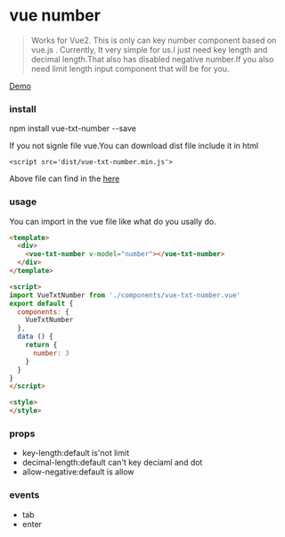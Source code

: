 
# vue number

>Works for Vue2. This is only can key number component based on vue.js . Currently, It very simple for us.I just need key length and decimal length.That also has disabled negative number.If you also need limit length input component that will be for you.

[Demo](https://kinanson.github.io/#/)

### install

npm install vue-txt-number --save

If you not signle file vue.You can download dist file include it in html
``` shell
<script src='dist/vue-txt-number.min.js'>
```
Above file can find in the [here](https://github.com/kinanson/vue-txt-number/tree/master/dist)
### usage
You can import in the vue file like what do you usally do.
``` html
<template>
  <div>
    <vue-txt-number v-model="number"></vue-txt-number>
  </div>
</template>

<script>
import VueTxtNumber from './components/vue-txt-number.vue'
export default {
  components: {
    VueTxtNumber
  },
  data () {
    return {
      number: 3
    }
  }
}
</script>

<style>
</style>

```

### props
- key-length:default is'not limit
- decimal-length:default can't key deciaml and dot
- allow-negative:default is allow

### events
- tab
- enter

